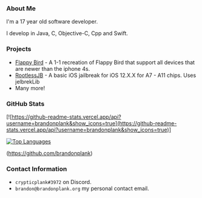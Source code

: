 ### About Me
I'm a 17 year old software developer.

I develop in Java, C, Objective-C, Cpp and Swift.

### Projects
- [Flappy Bird](https://github.com/brandonplank/flappybird/) - A 1-1 recreation of Flappy Bird that support all devices that are newer than the iphone 4s.
- [RootlessJB](https://github.com/brandonplank/rootlessJB4) - A basic iOS jailbreak for iOS 12.X.X for A7 - A11 chips. Uses jelbrekLib
- Many more!

### GitHub Stats

[![https://github-readme-stats.vercel.app/api?username=brandonplank&show_icons=true](https://github-readme-stats.vercel.app/api?username=brandonplank&show_icons=true)]

[![Top Languages](https://github-readme-stats.vercel.app/api/top-langs/?username=brandonplank&layout=compact&langs_count=6&hide=assembly)](https://github.com/brandonplank/)

(https://github.com/brandonplank)

### Contact Information
- `crypticplank#3972` on Discord.
- `brandon@brandonplank.org` my personal contact email.
